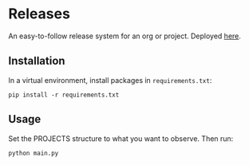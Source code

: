 # Releases

An easy-to-follow release system for an org or project. Deployed [here](https://releases-production-5471.up.railway.app).

## Installation

In a virtual environment, install packages in `requirements.txt`:

```
pip install -r requirements.txt
```

## Usage

Set the PROJECTS structure to what you want to observe. Then run:

```
python main.py
```
